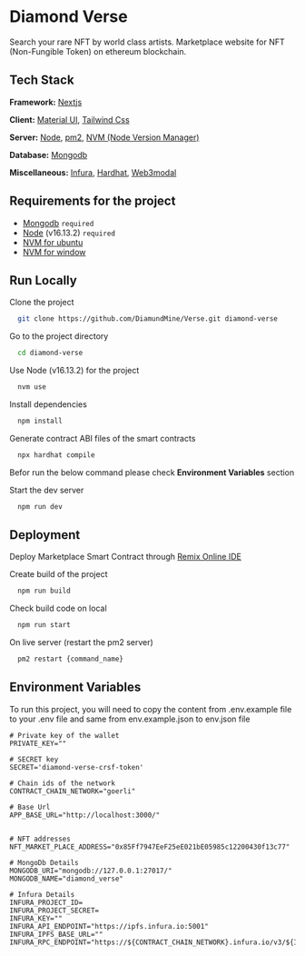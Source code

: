 
# Diamond Verse

Search your rare NFT by world class artists.
Marketplace website for NFT (Non-Fungible Token) on ethereum blockchain.


## Tech Stack

**Framework:** [Nextjs](https://nextjs.org/)

**Client:** [Material UI](https://mui.com/), [Tailwind Css](https://tailwindcss.com/)

**Server:** [Node](https://nodejs.org), [pm2](https://pm2.keymetrics.io/), [NVM (Node Version Manager)](https://github.com/nvm-sh/nvm)

**Database:** [Mongodb](https://www.mongodb.com/)

**Miscellaneous:** [Infura](https://infura.io/), [Hardhat](https://hardhat.org), [Web3modal](https://web3modal.com/)

## Requirements for the project

- [Mongodb](https://www.mongodb.com/try/download/community) `required`
- [Node](https://nodejs.org/en/download/) (v16.13.2) `required`
- [NVM for ubuntu](https://github.com/nvm-sh/nvm#installing-and-updating) 
- [NVM for window](https://github.com/coreybutler/nvm-windows/releases)


## Run Locally

Clone the project

```bash
  git clone https://github.com/DiamundMine/Verse.git diamond-verse
```

Go to the project directory

```bash
  cd diamond-verse
```

Use Node (v16.13.2) for the project

```bash
  nvm use
```

Install dependencies

```bash
  npm install
```

Generate contract ABI files of the smart contracts

```bash
  npx hardhat compile
```

Befor run the below command please check **Environment Variables** section

Start the dev server

```bash
  npm run dev
```


## Deployment

Deploy Marketplace Smart Contract through [Remix Online IDE](https://remix.ethereum.org/)

Create build of the project

```bash
  npm run build
```

Check build code on local
```bash
  npm run start
```

On live server (restart the pm2 server)

```bash
  pm2 restart {command_name}
```


## Environment Variables

To run this project, you will need to copy the content from .env.example file to your .env file
and same from env.example.json to env.json file

```env
# Private key of the wallet
PRIVATE_KEY=""

# SECRET key
SECRET='diamond-verse-crsf-token'

# Chain ids of the network
CONTRACT_CHAIN_NETWORK="goerli"

# Base Url
APP_BASE_URL="http://localhost:3000/"


# NFT addresses
NFT_MARKET_PLACE_ADDRESS="0x85Ff7947EeF25eE021bE05985c12200430f13c77"

# MongoDb Details
MONGODB_URI="mongodb://127.0.0.1:27017/"
MONGODB_NAME="diamond_verse"

# Infura Details
INFURA_PROJECT_ID=
INFURA_PROJECT_SECRET=
INFURA_KEY=""
INFURA_API_ENDPOINT="https://ipfs.infura.io:5001"
INFURA_IPFS_BASE_URL=""
INFURA_RPC_ENDPOINT="https://${CONTRACT_CHAIN_NETWORK}.infura.io/v3/${INFURA_KEY}"
```
